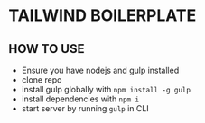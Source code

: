 # TAILWIND BOILERPLATE

## HOW TO USE

- Ensure you have nodejs and gulp installed
- clone repo
- install gulp globally with `npm install -g gulp`
- install dependencies with `npm i`
- start server by running `gulp` in CLI
